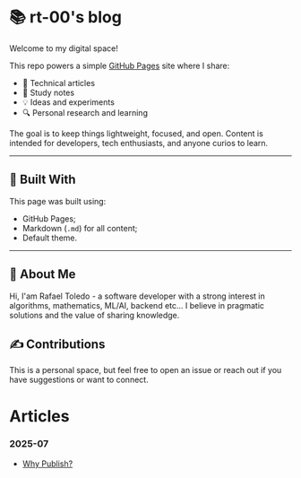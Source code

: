 # 📚 rt-00's blog

Welcome to my digital space!

This repo powers a simple [GitHub Pages](https://pages.github.com/) site where I share:

- 📄 Technical articles
- 📝 Study notes
- 💡 Ideas and experiments
- 🔍 Personal research and learning

The goal is to keep things lightweight, focused, and open. Content is intended for developers, tech enthusiasts, and anyone curios to learn.

---

## 🔧 Built With

This page was built using:

- GitHub Pages;
- Markdown (`.md`) for all content;
- Default theme.

---

## 👤 About Me

Hi, I'am Rafael Toledo - a software developer with a strong interest in algorithms, mathematics, ML/AI, backend etc... I believe in pragmatic solutions and the value of sharing knowledge.

## ✍️ Contributions

This is a personal space, but feel free to open an issue or reach out if you have suggestions or want to connect.


# Articles

### 2025-07
- [Why Publish?](/why-publish)